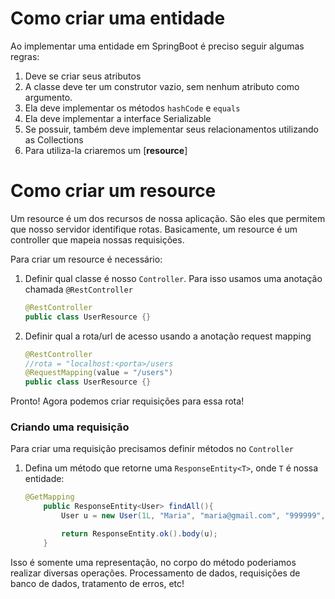 # Como criar uma entidade

Ao implementar uma entidade em SpringBoot é preciso seguir algumas regras:

1. Deve se criar seus atributos
2. A classe deve ter um construtor vazio, sem nenhum atributo como argumento.
3. Ela deve implementar os métodos ``hashCode`` e `equals`
4. Ela deve implementar a interface Serializable
5. Se possuir, também deve implementar seus relacionamentos utilizando as Collections
6. Para utiliza-la criaremos um \[__resource__]

# Como criar um resource
Um resource é um dos recursos de nossa aplicação. São eles que permitem que nosso servidor
identifique rotas. Basicamente, um resource é um controller que mapeia nossas requisições. 

Para criar um resource é necessário:
1. Definir qual classe é nosso ``Controller``. Para isso usamos uma anotação chamada ``@RestController``
    ```java
    @RestController
    public class UserResource {}
   ```
2. Definir qual a rota/url de acesso usando a anotação request mapping
    ```java
    @RestController
   //rota = "localhost:<porta>/users
    @RequestMapping(value = "/users")
    public class UserResource {}
   ```
Pronto! Agora podemos criar requisições para essa rota!

### Criando uma requisição
Para criar uma requisição precisamos definir métodos no ``Controller``

1. Defina um método que retorne uma ``ResponseEntity<T>``, onde `T` é nossa entidade:
    ```java
    @GetMapping
        public ResponseEntity<User> findAll(){
            User u = new User(1L, "Maria", "maria@gmail.com", "999999", "12345");
    
            return ResponseEntity.ok().body(u);
        }
    ```
   
Isso é somente uma representação, no corpo do método poderiamos realizar diversas operações. Processamento de dados, requisições de banco de dados, tratamento de erros, etc!